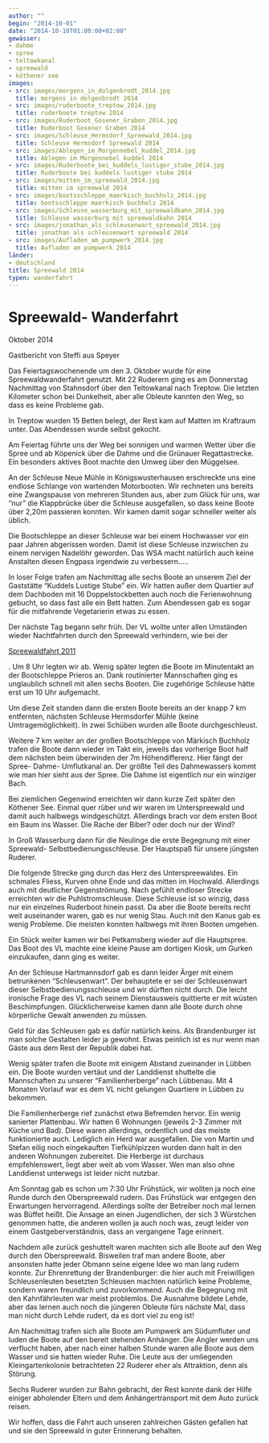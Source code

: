 ```yaml
---
author: ""
begin: "2014-10-01"
date: "2014-10-10T01:00:00+02:00"
gewässer:
- dahme
- spree
- teltowkanal
- spreewald
- köthener see
images:
- src: images/morgens_in_dolgenbrodt_2014.jpg
  title: morgens in dolgenbrodt 2014
- src: images/ruderboote_treptow_2014.jpg
  title: ruderboote treptow 2014
- src: images/Ruderboot_Gosener_Graben_2014.jpg
  title: Ruderboot Gosener Graben 2014
- src: images/Schleuse_Hermsdorf_Spreewald_2014.jpg
  title: Schleuse Hermsdorf Spreewald 2014
- src: images/Ablegen_im_Morgennebel_kuddel_2014.jpg
  title: Ablegen im Morgennebel kuddel 2014
- src: images/Ruderboote_bei_kuddels_lustiger_stube_2014.jpg
  title: Ruderboote bei kuddels lustiger stube 2014
- src: images/mitten_im_spreewald_2014.jpg
  title: mitten im spreewald 2014
- src: images/bootsschleppe_maerkisch_buchholz_2014.jpg
  title: bootsschleppe maerkisch buchholz 2014
- src: images/Schleuse_wasserburg_mit_spreewaldkahn_2014.jpg
  title: Schleuse wasserburg mit spreewaldkahn 2014
- src: images/jonathan_als_schleusenwart_spreewald_2014.jpg
  title: jonathan als schleusenwart spreewald 2014
- src: images/Aufladen_am_pumpwerk_2014.jpg
  title: Aufladen am pumpwerk 2014
länder: 
- deutschland
title: Spreewald 2014
typen: wanderfahrt
---
```



# Spreewald- Wanderfahrt


Oktober 2014

Gastbericht von Steffi aus Speyer

Das Feiertagswochenende um den 3. Oktober wurde für eine Spreewaldwanderfahrt genutzt. Mit 22 Ruderern ging es am Donnerstag Nachmittag von Stahnsdorf über den Teltowkanal nach Treptow. Die letzten Kilometer schon bei Dunkelheit, aber alle Obleute kannten den Weg, so dass es keine Probleme gab.

In Treptow wurden 15 Betten belegt, der Rest kam auf Matten im Kraftraum unter. Das Abendessen wurde selbst gekocht.

Am Feiertag führte uns der Weg bei sonnigen und warmen Wetter über die Spree und ab Köpenick über die Dahme und die Grünauer Regattastrecke. Ein besonders aktives Boot machte den Umweg über den Müggelsee.

An der Schleuse Neue Mühle in Königswusterhausen erschreckte uns eine endlose Schlange von wartenden Motorbooten. Wir rechneten uns bereits eine Zwangspause von mehreren Stunden aus, aber zum Glück für uns, war “nur” die Klappbrücke über die Schleuse ausgefallen, so dass keine Boote über 2,20m passieren konnten. Wir kamen damit sogar schneller weiter als üblich.

Die Bootschleppe an dieser Schleuse war bei einem Hochwasser vor ein paar Jahren abgerissen worden. Damit ist diese Schleuse inzwischen zu einem nervigen Nadelöhr geworden. Das WSA macht natürlich auch keine Anstalten diesen Engpass irgendwie zu verbessern.....

In loser Folge trafen am Nachmittag alle sechs Boote an unserem Ziel der Gaststätte “Kuddels Lustige Stube” ein. Wir hatten außer dem Quartier auf dem Dachboden mit 16 Doppelstockbetten auch noch die Ferienwohnung gebucht, so dass fast alle ein Bett hatten. Zum Abendessen gab es sogar für die mitfahrende Vegetarierin etwas zu essen.

Der nächste Tag begann sehr früh. Der VL wollte unter allen Umständen wieder Nachtfahrten durch den Spreewald verhindern, wie bei der

[Spreewaldfahrt 2011](/berichte/2014/spreewald_20111)

. Um 8 Uhr legten wir ab. Wenig später legten die Boote im Minutentakt an der Bootschleppe Prieros an. Dank routinierter Mannschaften ging es unglaublich schnell mit allen sechs Booten. Die zugehörige Schleuse hätte erst um 10 Uhr aufgemacht.

Um diese Zeit standen dann die ersten Boote bereits an der knapp 7 km entfernten, nächsten Schleuse Hermsdorfer Mühle (keine Umtragemöglichkeit). In zwei Schüben wurden alle Boote durchgeschleust.

Weitere 7 km weiter an der großen Bootschleppe von Märkisch Buchholz trafen die Boote dann wieder im Takt ein, jeweils das vorherige Boot half dem nächsten beim überwinden der 7m Höhendifferenz. Hier fängt der Spree- Dahme- Umflutkanal an. Der größte Teil des Dahmewassers kommt wie man hier sieht aus der Spree. Die Dahme ist eigentlich nur ein winziger Bach.

Bei ziemlichen Gegenwind erreichten wir dann kurze Zeit später den Köthener See. Einmal quer rüber und wir waren im Unterspreewald und damit auch halbwegs windgeschützt. Allerdings brach vor dem ersten Boot ein Baum ins Wasser. Die Rache der Biber? oder doch nur der Wind?

In Groß Wasserburg dann für die Neulinge die erste Begegnung mit einer Spreewald- Selbstbedienungsschleuse. Der Hauptspaß für unsere jüngsten Ruderer.

Die folgende Strecke ging durch das Herz des Unterspreewaldes. Ein schmales Fliess, Kurven ohne Ende und das mitten im Hochwald. Allerdings auch mit deutlicher Gegenströmung. Nach gefühlt endloser Strecke erreichten wir die Puhlstromschleuse. Diese Schleuse ist so winzig, dass nur ein einzelnes Ruderboot hinein passt. Da aber die Boote bereits recht weit auseinander waren, gab es nur wenig Stau. Auch mit den Kanus gab es wenig Probleme. Die meisten konnten halbwegs mit ihren Booten umgehen.

Ein Stück weiter kamen wir bei Petkamsberg wieder auf die Hauptspree. Das Boot des VL machte eine kleine Pause am dortigen Kiosk, um Gurken einzukaufen, dann ging es weiter.

An der Schleuse Hartmannsdorf gab es dann leider Ärger mit einem betrunkenen “Schleusenwart”. Der behauptete er sei der Schleusenwart dieser Selbstbedienungsschleuse und wir dürften nicht durch. Die leicht ironische Frage des VL nach seinem Dienstausweis quittierte er mit wüsten Beschimpfungen. Glücklicherweise kamen dann alle Boote durch ohne körperliche Gewalt anwenden zu müssen.

Geld für das Schleusen gab es dafür natürlich keins. Als Brandenburger ist man solche Gestalten leider ja gewohnt. Etwas peinlich ist es nur wenn man Gäste aus dem Rest der Republik dabei hat.

Wenig später trafen die Boote mit einigem Abstand zueinander in Lübben ein. Die Boote wurden vertäut und der Landdienst shuttelte die Mannschaften zu unserer “Familienherberge” nach Lübbenau. Mit 4 Monaten Vorlauf war es dem VL nicht gelungen Quartiere in Lübben zu bekommen.

Die Familienherberge rief zunächst etwa Befremden hervor. Ein wenig sanierter Plattenbau. Wir hatten 6 Wohnungen (jeweils 2-3 Zimmer mit Küche und Bad). Diese waren allerdings, ordentlich und das meiste funktionierte auch. Lediglich ein Herd war ausgefallen. Die von Martin und Stefan eilig noch eingekauften Tiefkühlpizzen wurden dann halt in den anderen Wohnungen zubereitet. Die Herberge ist durchaus empfehlenswert, liegt aber weit ab vom Wasser. Wen man also ohne Landdienst unterwegs ist leider nicht nutzbar.

Am Sonntag gab es schon um 7:30 Uhr Frühstück, wir wollten ja noch eine Runde durch den Oberspreewald rudern. Das Frühstück war entgegen den Erwartungen hervorragend. Allerdings sollte der Betreiber noch mal lernen was Büffet heißt. Die Ansage an einen Jugendlichen, der sich 3 Würstchen genommen hatte, die anderen wollen ja auch noch was, zeugt leider von einem Gastgeberverständnis, dass an vergangene Tage erinnert.

Nachdem alle zurück geshuttelt waren machten sich alle Boote auf den Weg durch den Oberspreewald. Bisweilen traf man andere Boote, aber ansonsten hatte jeder Obmann seine eigene Idee wo man lang rudern konnte. Zur Ehrenrettung der Brandenburger: die hier auch mit Freiwilligen Schleusenleuten besetzten Schleusen machten natürlich keine Probleme, sondern waren freundlich und zuvorkommend. Auch die Begegnung mit den Kahnfährleuten war meist problemlos. Die Ausnahme bildete Lehde, aber das lernen auch noch die jüngeren Obleute fürs nächste Mal, dass man nicht durch Lehde rudert, da es dort viel zu eng ist!

Am Nachmittag trafen sich alle Boote am Pumpwerk am Südumfluter und luden die Boote auf den bereit stehenden Anhänger. Die Angler werden uns verflucht haben, aber nach einer halben Stunde waren alle Boote aus dem Wasser und sie hatten wieder Ruhe. Die Leute aus der umliegenden Kleingartenkolonie betrachteten 22 Ruderer eher als Attraktion, denn als Störung.

Sechs Ruderer wurden zur Bahn gebracht, der Rest konnte dank der Hilfe einiger abholender Eltern und dem Anhängertransport mit dem Auto zurück reisen.

Wir hoffen, dass die Fahrt auch unseren zahlreichen Gästen gefallen hat und sie den Spreewald in guter Erinnerung behalten.
